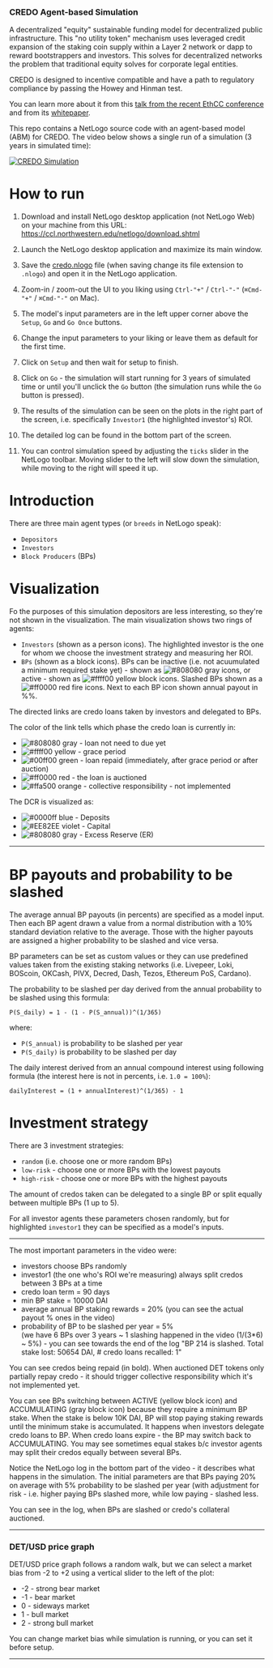 ### CREDO Agent-based Simulation

A decentralized "equity" sustainable funding model for decentralized public infrastructure. This "no utility token" mechanism uses leveraged credit expansion of the staking coin supply within a Layer 2 network or dapp to reward bootstrappers and investors. This solves for decentralized networks the problem that traditional equity solves for corporate legal entities.

CREDO is designed to incentive compatible and have a path to regulatory compliance by passing the Howey and Hinman test.

You can learn more about it from this [talk from the recent EthCC conference](https://www.youtube.com/watch?v=l17NjaRV4yk) and from its [whitepaper](https://docs.google.com/document/d/18pApYxgNXnKh4gXyendGCTyllDkoijmjzkM1CD86bog/edit?ts=5c6bd8f1).

This repo contains a NetLogo source code with an agent-based model (ABM) for CREDO.
The video below shows a single run of a simulation (3 years in simulated time):

[![CREDO Simulation](http://img.youtube.com/vi/4qOFRkm5gtA/0.jpg)](https://www.youtube.com/watch?v=4qOFRkm5gtA "CREDO Simulation")


How to run
==========

1. Download and install NetLogo desktop application (not NetLogo Web) on your machine from this URL:
https://ccl.northwestern.edu/netlogo/download.shtml

2. Launch the NetLogo desktop application and maximize its main window.
3. Save the [credo.nlogo](https://raw.githubusercontent.com/nivertech/credo-abm-sim/master/credo.nlogo?token=AAEynzPLKdbJoPJxEsWC9tY3YlRbnWwfks5cmTA3wA%3D%3D) file (when saving change its file extension to `.nlogo`) and open it in the NetLogo application.
4. Zoom-in / zoom-out the UI to you liking using `Ctrl-"+"` / `Ctrl-"-"` (`⌘Cmd-"+"` / `⌘Cmd-"-"` on Mac).
5. The model's input parameters are in the left upper corner above the `Setup`, `Go` and `Go Once` buttons.
6. Change the input parameters to your liking or leave them as default for the first time.
7. Click on `Setup` and then wait for setup to finish.
8. Click on `Go` - the simulation will start running for 3 years of simulated time or until you'll unclick the `Go` button (the simulation runs while the `Go` button is pressed).
9. The results of the simulation can be seen on the plots in the right part of the screen, i.e. specifically `Investor1` (the highlighted investor's) ROI.
10. The detailed log can be found in the bottom part of the screen.
11. You can control simulation speed by adjusting the `ticks` slider in the NetLogo toolbar. Moving slider to the left will slow down the simulation, while moving to the right will speed it up.


Introduction
============

There are three main agent types (or `breeds` in NetLogo speak):
- `Depositors`
- `Investors`
- `Block Producers` (BPs)


Visualization
=============

Fo the purposes of this simulation depositors are less interesting, so they're not shown in the visualization.
The main visualization shows two rings of agents:
- `Investors` (shown as a person icons). The highlighted investor is the one for whom we choose the investment strategy and measuring her ROI.
- `BPs` (shown as a block icons). BPs can be inactive (i.e. not acuumulated a minimum required stake yet) - shown as ![#808080](https://placehold.it/15/808080/000000?text=+) gray icons, or active - shown as ![#ffff00](https://placehold.it/15/ffff00/000000?text=+) yellow block icons. Slashed BPs shown as a ![#ff0000](https://placehold.it/15/ff0000/000000?text=+) red fire icons. Next to each BP icon shown annual payout in %%.


The directed links are credo loans taken by investors and delegated to BPs.

The color of the link tells which phase the credo loan is currently in:
- ![#808080](https://placehold.it/15/808080/000000?text=+) gray - loan not need to due yet
- ![#ffff00](https://placehold.it/15/ffff00/000000?text=+) yellow - grace period
- ![#00ff00](https://placehold.it/15/00ff00/000000?text=+) green - loan repaid (immediately, after grace period or after auction)
- ![#ff0000](https://placehold.it/15/ff0000/000000?text=+) red - the loan is auctioned
- ![#ffa500](https://placehold.it/15/ffa500/000000?text=+) orange - collective responsibility - not implemented


The DCR is visualized as:
- ![#0000ff](https://placehold.it/15/0000ff/000000?text=+) blue - Deposits
- ![#EE82EE](https://placehold.it/15/EE82EE/000000?text=+) violet - Capital
- ![#808080](https://placehold.it/15/808080/000000?text=+) gray - Excess Reserve (ER)

-------------------------------------------------------

# BP payouts and probability to be slashed

The average annual BP payouts (in percents) are specified as a model input.
Then each BP agent drawn a value from a normal distribution with a 10% standard deviation relative to the average.
Those with the higher payouts are assigned a higher probability to be slashed and vice versa.

BP parameters can be set as custom values or they can use predefined values taken from the existing staking networks (i.e. Livepeer, Loki, BOScoin, OKCash, PIVX, Decred, Dash, Tezos, Ethereum PoS, Cardano).

The probability to be slashed per day derived from the annual probability to be slashed using this formula:
```
P(S_daily) = 1 - (1 - P(S_annual))^(1/365)
```
where:
- `P(S_annual)` is probability to be slashed per year
- `P(S_daily)` is probability to be slashed per day

The daily interest derived from an annual compound interest using following formula (the interest here is not in percents, i.e. `1.0 = 100%`):
```
dailyInterest = (1 + annualInterest)^(1/365) - 1
```

# Investment strategy

There are 3 investment strategies:
- `random` (i.e. choose one or more random BPs)
- `low-risk` - choose one or more BPs with the lowest payouts
- `high-risk` - choose one or more BPs with the highest payouts

The amount of credos taken can be delegated to a single BP or split equally between multiple BPs (1 up to 5).

For all investor agents these parameters chosen randomly, but for highlighted `investor1` they can be specified as a model's inputs.

------------------------------------------------------

The most important parameters in the video were:
- investors choose BPs randomly
- investor1 (the one who's ROI we're measuring) always split credos between 3 BPs at a time
- credo loan term = 90 days
- min BP stake = 10000 DAI
- average annual BP staking rewards = 20% (you can see the actual payout % ones in the video)
- probability of BP to be slashed per year = 5%  
 (we have 6 BPs over 3 years ~ 1 slashing happened in the video (1/(3*6) ~ 5%)  - you can see towards the end of the log "BP 214 is slashed. Total stake lost: 50654 DAI, # credo loans recalled: 1"

You can see credos being repaid (in bold). When auctioned DET tokens only partially repay credo - it should trigger collective responsibility which it's not implemented yet.

You can see BPs switching between ACTIVE (yellow block icon) and ACCUMULATING (gray block icon) because they require a minimum BP stake. When the stake is below 10K DAI, BP will stop paying staking rewards until the minimum stake is accumulated. It happens when investors delegate credo loans to BP. When credo loans expire - the BP may switch back to ACCUMULATING.
You may see sometimes equal stakes b/c investor agents may split their credos equally between several BPs.

Notice the NetLogo log in the bottom part of the video - it describes what happens in the simulation.
The initial parameters are that BPs paying 20% on average with 5% probability to be slashed per year (with adjustment for risk - i.e. higher paying BPs slashed more, while low paying - slashed less.

You can see in the log, when BPs are slashed or credo's collateral auctioned.

-----------------------------------------

### DET/USD price graph

DET/USD price graph follows a random walk, but we can select a market bias from -2 to +2 using a vertical slider to the left of the plot:

- -2 - strong bear market
- -1 - bear market
- 0 - sideways market
- 1 - bull market
- 2 - strong bull market

You can change market bias while simulation is running, or you can set it before setup.

-------------------------------------------
